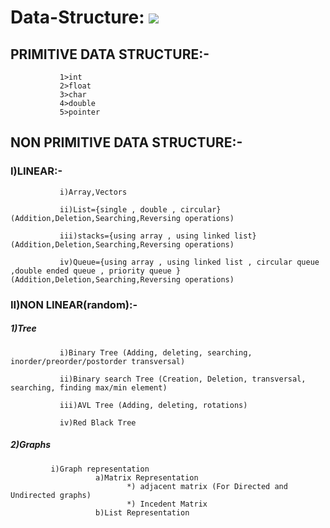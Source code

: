 # Data-Structure: ![](https://visitor-badge.laobi.icu/badge?page_id=Rishav9852Kumar/Data-Structure-)


## PRIMITIVE DATA STRUCTURE:-
               
               1>int
               2>float
               3>char
               4>double
               5>pointer

## NON PRIMITIVE DATA STRUCTURE:-
             
 ### I)LINEAR:-
                 
               i)Array,Vectors
                  
               ii)List={single , double , circular}(Addition,Deletion,Searching,Reversing operations)
                  
               iii)stacks={using array , using linked list}(Addition,Deletion,Searching,Reversing operations)
                  
               iv)Queue={using array , using linked list , circular queue ,double ended queue , priority queue }  (Addition,Deletion,Searching,Reversing operations)
              
  ### II)NON LINEAR(random):-
           
   ##### 1)Tree
               
               i)Binary Tree (Adding, deleting, searching, inorder/preorder/postorder transversal)
                  
               ii)Binary search Tree (Creation, Deletion, transversal, searching, finding max/min element)
                  
               iii)AVL Tree (Adding, deleting, rotations)
                  
               iv)Red Black Tree
                  
                  
   ##### 2)Graphs
              
             i)Graph representation
                       a)Matrix Representation
                              *) adjacent matrix (For Directed and Undirected graphs)
                              *) Incedent Matrix
                       b)List Representation
                 
                
                  
